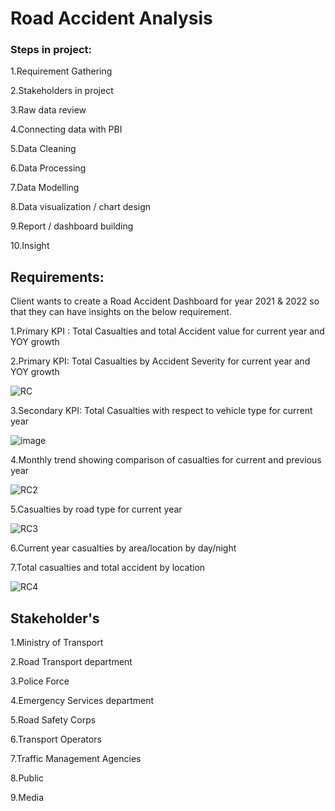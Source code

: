 
# Road Accident Analysis

### Steps in project:

1.Requirement Gathering

2.Stakeholders in project

3.Raw data review

4.Connecting data with PBI

5.Data Cleaning

6.Data Processing

7.Data Modelling

8.Data visualization / chart design

9.Report / dashboard building

10.Insight

## Requirements:

Client wants to create a Road Accident Dashboard for year 2021 & 2022 so that they can have insights on the below requirement.

1.Primary KPI : Total Casualties and total Accident value for current year and YOY growth

2.Primary KPI: Total Casualties by Accident Severity for current year and YOY growth

![RC](https://github.com/NikitaBhute18/PowerBI--Road-Accident/assets/173534395/7d7d6759-8ec5-4dbd-9953-1aeb54f5442e)


3.Secondary KPI: Total Casualties with respect to vehicle type for current year

![image](https://github.com/NikitaBhute18/PowerBI--Road-Accident/assets/173534395/f2049a42-373f-417a-9e24-38bcd704bd48)


4.Monthly trend showing comparison of casualties for current and previous year

![RC2](https://github.com/NikitaBhute18/PowerBI--Road-Accident/assets/173534395/79128118-2602-4fb7-bf1c-55c897dfadfd)

5.Casualties by road type for current year

![RC3](https://github.com/NikitaBhute18/PowerBI--Road-Accident/assets/173534395/d93d1411-56a8-40c9-805b-3767fa21adf5)


6.Current year casualties by area/location by day/night

7.Total casualties and total accident by location

![RC4](https://github.com/NikitaBhute18/PowerBI--Road-Accident/assets/173534395/37fb5b1e-68e9-4a5d-9a0a-98bafbf1b9d4)


## Stakeholder's

1.Ministry of Transport

2.Road Transport department

3.Police Force

4.Emergency Services department

5.Road Safety Corps

6.Transport Operators

7.Traffic Management Agencies

8.Public

9.Media
